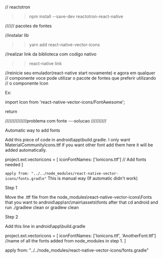 // reactotron

>> npm install --save-dev reactotron-react-native


////// pacotes de fontes

//instalar lib
>> yarn add react-native-vector-icons

//realizar link da biblioteca com codigo nativo
>> react-native link

//reinicie seu emulador(react-native start novamente) e agora em qualquer
// componente voce pode utilizar o pacote de fontes que preferir utilizando
// o componente Icon

Ex:

import Icon from 'react-native-vector-icons/FontAwesome';

return <Icon name="home" size={18} color="#999">

//////////////problema com fonte ---solucao //////////

Automatic way to add fonts

Add this piece of code in android\app\build.gradle. I only want MaterialCommunityIcons.ttf if you want other font add them here it will be added automatically.

project.ext.vectoricons = [
	iconFontNames: ['Ionicons.ttf'] // Add fonts needed
]

`apply from: "../../node_modules/react-native-vector-icons/fonts.gradle"`
This is manual way (If automatic didn't work)

Step 1

Move the .ttf file from the node_modules\react-native-vector-icons\Fonts that you want to android\app\src\main\assets\fonts after that cd android and run ./gradlew clean or gradlew clean

Step 2

Add this line in android\app\build.gradle

project.ext.vectoricons = [
	iconFontNames: ['Ionicons.ttf', 'AnotherFont.ttf'] //name of all the fonts added from node_modules in step 1.
]

apply from: "../../node_modules/react-native-vector-icons/fonts.gradle"






